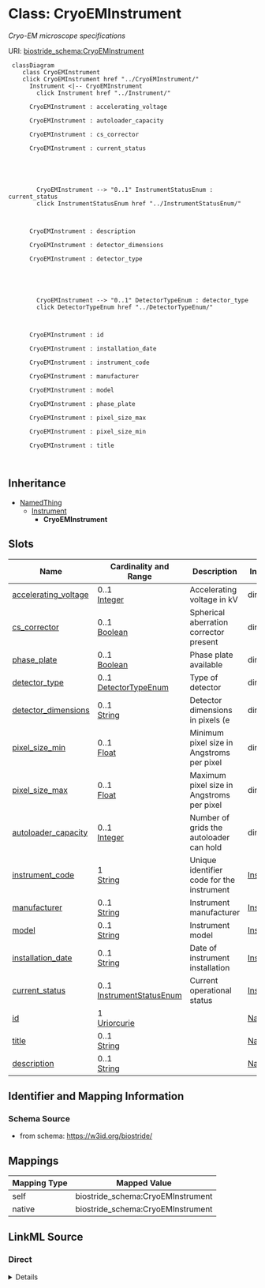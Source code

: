 

# Class: CryoEMInstrument 


_Cryo-EM microscope specifications_





URI: [biostride_schema:CryoEMInstrument](https://w3id.org/biostride/schema/CryoEMInstrument)





```mermaid
 classDiagram
    class CryoEMInstrument
    click CryoEMInstrument href "../CryoEMInstrument/"
      Instrument <|-- CryoEMInstrument
        click Instrument href "../Instrument/"
      
      CryoEMInstrument : accelerating_voltage
        
      CryoEMInstrument : autoloader_capacity
        
      CryoEMInstrument : cs_corrector
        
      CryoEMInstrument : current_status
        
          
    
        
        
        CryoEMInstrument --> "0..1" InstrumentStatusEnum : current_status
        click InstrumentStatusEnum href "../InstrumentStatusEnum/"
    

        
      CryoEMInstrument : description
        
      CryoEMInstrument : detector_dimensions
        
      CryoEMInstrument : detector_type
        
          
    
        
        
        CryoEMInstrument --> "0..1" DetectorTypeEnum : detector_type
        click DetectorTypeEnum href "../DetectorTypeEnum/"
    

        
      CryoEMInstrument : id
        
      CryoEMInstrument : installation_date
        
      CryoEMInstrument : instrument_code
        
      CryoEMInstrument : manufacturer
        
      CryoEMInstrument : model
        
      CryoEMInstrument : phase_plate
        
      CryoEMInstrument : pixel_size_max
        
      CryoEMInstrument : pixel_size_min
        
      CryoEMInstrument : title
        
      
```





## Inheritance
* [NamedThing](NamedThing.md)
    * [Instrument](Instrument.md)
        * **CryoEMInstrument**



## Slots

| Name | Cardinality and Range | Description | Inheritance |
| ---  | --- | --- | --- |
| [accelerating_voltage](accelerating_voltage.md) | 0..1 <br/> [Integer](Integer.md) | Accelerating voltage in kV | direct |
| [cs_corrector](cs_corrector.md) | 0..1 <br/> [Boolean](Boolean.md) | Spherical aberration corrector present | direct |
| [phase_plate](phase_plate.md) | 0..1 <br/> [Boolean](Boolean.md) | Phase plate available | direct |
| [detector_type](detector_type.md) | 0..1 <br/> [DetectorTypeEnum](DetectorTypeEnum.md) | Type of detector | direct |
| [detector_dimensions](detector_dimensions.md) | 0..1 <br/> [String](String.md) | Detector dimensions in pixels (e | direct |
| [pixel_size_min](pixel_size_min.md) | 0..1 <br/> [Float](Float.md) | Minimum pixel size in Angstroms per pixel | direct |
| [pixel_size_max](pixel_size_max.md) | 0..1 <br/> [Float](Float.md) | Maximum pixel size in Angstroms per pixel | direct |
| [autoloader_capacity](autoloader_capacity.md) | 0..1 <br/> [Integer](Integer.md) | Number of grids the autoloader can hold | direct |
| [instrument_code](instrument_code.md) | 1 <br/> [String](String.md) | Unique identifier code for the instrument | [Instrument](Instrument.md) |
| [manufacturer](manufacturer.md) | 0..1 <br/> [String](String.md) | Instrument manufacturer | [Instrument](Instrument.md) |
| [model](model.md) | 0..1 <br/> [String](String.md) | Instrument model | [Instrument](Instrument.md) |
| [installation_date](installation_date.md) | 0..1 <br/> [String](String.md) | Date of instrument installation | [Instrument](Instrument.md) |
| [current_status](current_status.md) | 0..1 <br/> [InstrumentStatusEnum](InstrumentStatusEnum.md) | Current operational status | [Instrument](Instrument.md) |
| [id](id.md) | 1 <br/> [Uriorcurie](Uriorcurie.md) |  | [NamedThing](NamedThing.md) |
| [title](title.md) | 0..1 <br/> [String](String.md) |  | [NamedThing](NamedThing.md) |
| [description](description.md) | 0..1 <br/> [String](String.md) |  | [NamedThing](NamedThing.md) |










## Identifier and Mapping Information






### Schema Source


* from schema: https://w3id.org/biostride/




## Mappings

| Mapping Type | Mapped Value |
| ---  | ---  |
| self | biostride_schema:CryoEMInstrument |
| native | biostride_schema:CryoEMInstrument |






## LinkML Source

<!-- TODO: investigate https://stackoverflow.com/questions/37606292/how-to-create-tabbed-code-blocks-in-mkdocs-or-sphinx -->

### Direct

<details>
```yaml
name: CryoEMInstrument
description: Cryo-EM microscope specifications
from_schema: https://w3id.org/biostride/
is_a: Instrument
attributes:
  accelerating_voltage:
    name: accelerating_voltage
    description: Accelerating voltage in kV
    from_schema: https://w3id.org/biostride/
    rank: 1000
    domain_of:
    - CryoEMInstrument
    range: integer
    any_of:
    - equals_number: 120
    - equals_number: 200
    - equals_number: 300
  cs_corrector:
    name: cs_corrector
    description: Spherical aberration corrector present
    from_schema: https://w3id.org/biostride/
    rank: 1000
    domain_of:
    - CryoEMInstrument
    range: boolean
  phase_plate:
    name: phase_plate
    description: Phase plate available
    from_schema: https://w3id.org/biostride/
    rank: 1000
    domain_of:
    - CryoEMInstrument
    range: boolean
  detector_type:
    name: detector_type
    description: Type of detector
    from_schema: https://w3id.org/biostride/
    rank: 1000
    domain_of:
    - CryoEMInstrument
    - XRFImage
    range: DetectorTypeEnum
  detector_dimensions:
    name: detector_dimensions
    description: Detector dimensions in pixels (e.g., 4096x4096)
    from_schema: https://w3id.org/biostride/
    rank: 1000
    domain_of:
    - CryoEMInstrument
  pixel_size_min:
    name: pixel_size_min
    description: Minimum pixel size in Angstroms per pixel
    from_schema: https://w3id.org/biostride/
    rank: 1000
    domain_of:
    - CryoEMInstrument
    range: float
  pixel_size_max:
    name: pixel_size_max
    description: Maximum pixel size in Angstroms per pixel
    from_schema: https://w3id.org/biostride/
    rank: 1000
    domain_of:
    - CryoEMInstrument
    range: float
  autoloader_capacity:
    name: autoloader_capacity
    description: Number of grids the autoloader can hold
    from_schema: https://w3id.org/biostride/
    rank: 1000
    domain_of:
    - CryoEMInstrument
    range: integer

```
</details>

### Induced

<details>
```yaml
name: CryoEMInstrument
description: Cryo-EM microscope specifications
from_schema: https://w3id.org/biostride/
is_a: Instrument
attributes:
  accelerating_voltage:
    name: accelerating_voltage
    description: Accelerating voltage in kV
    from_schema: https://w3id.org/biostride/
    rank: 1000
    alias: accelerating_voltage
    owner: CryoEMInstrument
    domain_of:
    - CryoEMInstrument
    range: integer
    any_of:
    - equals_number: 120
    - equals_number: 200
    - equals_number: 300
  cs_corrector:
    name: cs_corrector
    description: Spherical aberration corrector present
    from_schema: https://w3id.org/biostride/
    rank: 1000
    alias: cs_corrector
    owner: CryoEMInstrument
    domain_of:
    - CryoEMInstrument
    range: boolean
  phase_plate:
    name: phase_plate
    description: Phase plate available
    from_schema: https://w3id.org/biostride/
    rank: 1000
    alias: phase_plate
    owner: CryoEMInstrument
    domain_of:
    - CryoEMInstrument
    range: boolean
  detector_type:
    name: detector_type
    description: Type of detector
    from_schema: https://w3id.org/biostride/
    rank: 1000
    alias: detector_type
    owner: CryoEMInstrument
    domain_of:
    - CryoEMInstrument
    - XRFImage
    range: DetectorTypeEnum
  detector_dimensions:
    name: detector_dimensions
    description: Detector dimensions in pixels (e.g., 4096x4096)
    from_schema: https://w3id.org/biostride/
    rank: 1000
    alias: detector_dimensions
    owner: CryoEMInstrument
    domain_of:
    - CryoEMInstrument
    range: string
  pixel_size_min:
    name: pixel_size_min
    description: Minimum pixel size in Angstroms per pixel
    from_schema: https://w3id.org/biostride/
    rank: 1000
    alias: pixel_size_min
    owner: CryoEMInstrument
    domain_of:
    - CryoEMInstrument
    range: float
  pixel_size_max:
    name: pixel_size_max
    description: Maximum pixel size in Angstroms per pixel
    from_schema: https://w3id.org/biostride/
    rank: 1000
    alias: pixel_size_max
    owner: CryoEMInstrument
    domain_of:
    - CryoEMInstrument
    range: float
  autoloader_capacity:
    name: autoloader_capacity
    description: Number of grids the autoloader can hold
    from_schema: https://w3id.org/biostride/
    rank: 1000
    alias: autoloader_capacity
    owner: CryoEMInstrument
    domain_of:
    - CryoEMInstrument
    range: integer
  instrument_code:
    name: instrument_code
    description: Unique identifier code for the instrument
    from_schema: https://w3id.org/biostride/
    rank: 1000
    alias: instrument_code
    owner: CryoEMInstrument
    domain_of:
    - Instrument
    range: string
    required: true
  manufacturer:
    name: manufacturer
    description: Instrument manufacturer
    from_schema: https://w3id.org/biostride/
    rank: 1000
    alias: manufacturer
    owner: CryoEMInstrument
    domain_of:
    - Instrument
    range: string
  model:
    name: model
    description: Instrument model
    from_schema: https://w3id.org/biostride/
    rank: 1000
    alias: model
    owner: CryoEMInstrument
    domain_of:
    - Instrument
    range: string
  installation_date:
    name: installation_date
    description: Date of instrument installation
    from_schema: https://w3id.org/biostride/
    rank: 1000
    alias: installation_date
    owner: CryoEMInstrument
    domain_of:
    - Instrument
    range: string
  current_status:
    name: current_status
    description: Current operational status
    from_schema: https://w3id.org/biostride/
    rank: 1000
    alias: current_status
    owner: CryoEMInstrument
    domain_of:
    - Instrument
    range: InstrumentStatusEnum
  id:
    name: id
    from_schema: https://w3id.org/biostride/
    rank: 1000
    identifier: true
    alias: id
    owner: CryoEMInstrument
    domain_of:
    - NamedThing
    - OntologyTerm
    range: uriorcurie
    required: true
  title:
    name: title
    from_schema: https://w3id.org/biostride/
    rank: 1000
    slot_uri: dcterms:title
    alias: title
    owner: CryoEMInstrument
    domain_of:
    - NamedThing
    range: string
  description:
    name: description
    from_schema: https://w3id.org/biostride/
    rank: 1000
    alias: description
    owner: CryoEMInstrument
    domain_of:
    - NamedThing
    range: string

```
</details>